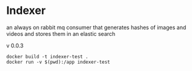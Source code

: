# Indexer

an always on rabbit mq consumer that generates hashes of images and videos and stores them in an elastic search

v 0.0.3

```
docker build -t indexer-test .
docker run -v $(pwd):/app indexer-test
```
